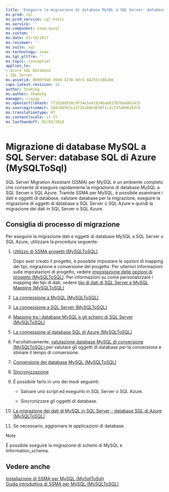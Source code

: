 ```yaml
---
title: 'Eseguire la migrazione di database MySQL a SQL Server: database SQL di Azure | Documenti Microsoft'
ms.prod: sql
ms.prod_service: sql-tools
ms.service: ''
ms.component: ssma-mysql
ms.custom: ''
ms.date: 01/19/2017
ms.reviewer: ''
ms.suite: sql
ms.technology: ssma
ms.tgt_pltfrm: ''
ms.topic: conceptual
applies_to:
- Azure SQL Database
- SQL Server
ms.assetid: 8006f9a0-394d-4238-8dc5-44255134628b
caps.latest.revision: 12
author: Shamikg
ms.author: Shamikg
manager: craigg
ms.openlocfilehash: 771b28d558c9f34e1e41934ba6837678ee8b2415
ms.sourcegitcommit: 2ddc0bfb3ce2f2b160e3638f1c2c237a898263f4
ms.translationtype: HT
ms.contentlocale: it-IT
ms.lasthandoff: 05/03/2018
---
```

# <a name="migrating-mysql-databases-to-sql-server---azure-sql-db-mysqltosql"></a>Migrazione di database MySQL a SQL Server: database SQL di Azure (MySQLToSql)
SQL Server Migration Assistant (SSMA) per MySQL è un ambiente completo che consente di eseguire rapidamente la migrazione di database MySQL a SQL Server o SQL Azure. Tramite SSMA per MySQL, è possibile esaminare i dati e oggetti di database, valutare database per la migrazione, eseguire la migrazione di oggetti di database a SQL Server o SQL Azure e quindi la migrazione dei dati in SQL Server o SQL Azure.  
  
## <a name="recommended-migration-process"></a>Consiglia di processo di migrazione  
Per eseguire la migrazione dati e oggetti di database MySQL a SQL Server o SQL Azure, utilizzare la procedura seguente:  
  
1.  [Utilizzo di SSMA progetti &#40;MySQLToSQL&#41;](../../ssma/mysql/working-with-ssma-projects-mysqltosql.md).  
  
    Dopo aver creato il progetto, è possibile impostare le opzioni di mapping dei tipi, migrazione e conversione del progetto. Per ulteriori informazioni sulle impostazioni di progetto, vedere [impostazione delle opzioni di progetto &#40;MySQLToSQL&#41;](../../ssma/mysql/setting-project-options-mysqltosql.md). Per informazioni su come personalizzare i mapping dei tipi di dati, vedere [tipi di dati di SQL Server e MySQL Mapping &#40;MySQLToSQL&#41;](../../ssma/mysql/mapping-mysql-and-sql-server-data-types-mysqltosql.md)  
  
2.  [La connessione a MySQL &#40;MySQLToSQL&#41;](../../ssma/mysql/connecting-to-mysql-mysqltosql.md)  
  
3.  [La connessione a SQL Server &#40;MySQLToSQL&#41;](../../ssma/mysql/connecting-to-sql-server-mysqltosql.md)  
  
4.  [Mapping tra i database MySQL e gli schemi di SQL Server &#40;MySQLToSQL&#41;](../../ssma/mysql/mapping-mysql-databases-to-sql-server-schemas-mysqltosql.md)  
  
5.  [La connessione al database SQL di Azure &#40;MySQLToSQL&#41;](../../ssma/mysql/connecting-to-azure-sql-db-mysqltosql.md)  
  
6.  Facoltativamente, [valutazione database MySQL di conversione &#40;MySQLToSQL&#41; ](../../ssma/mysql/assessing-mysql-databases-for-conversion-mysqltosql.md) per valutare gli oggetti di database per la conversione e stimare il tempo di conversione.  
  
7.  [Conversione dei database MySQL &#40;MySQLToSQL&#41;](../../ssma/mysql/converting-mysql-databases-mysqltosql.md)  
  
8.  [Sincronizzazione](http://msdn.microsoft.com/en-us/ac993a6d-0283-4823-8793-6b217677dfa3)  
  
9. È possibile farlo in uno dei modi seguenti:  
  
    -   Salvare uno script ed eseguirlo in SQL Server o SQL Azure.  
  
    -   Sincronizzare gli oggetti di database.  
  
10. [La migrazione dei dati di MySQL in SQL Server - database SQL di Azure &#40;MySQLToSQL&#41;](../../ssma/mysql/migrating-mysql-data-into-sql-server-azure-sql-db-mysqltosql.md)  
  
11. Se necessario, aggiornare le applicazioni di database.  
  
> [!NOTE]  
> È possibile eseguire la migrazione di schemi di MySQL e Information_schema.  
  
## <a name="see-also"></a>Vedere anche  
[Installazione di SSMA per MySQL &#40;MySqlToSql&#41;](../../ssma/mysql/installing-ssma-for-mysql-mysqltosql.md)  
[Guida introduttiva di SSMA per MySQL &#40;MySQLToSQL&#41;](../../ssma/mysql/getting-started-with-ssma-for-mysql-mysqltosql.md)  
  
